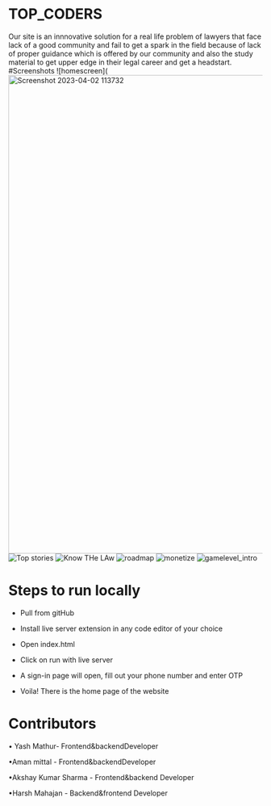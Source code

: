 # TOP_CODERS
Our site is an innnovative solution for a real life problem of lawyers that face lack of a good community and fail to get a spark in the field because of lack of proper guidance which is offered by our community and also the study material to get upper edge in their legal career and get a headstart.
#Screenshots
![homescreen](<img width="948" alt="Screenshot 2023-04-02 113732" src="https://user-images.githubusercontent.com/122734275/229337216-69e28e89-ece6-4afb-be36-9a3db135f4b3.png">
![Top stories](https://user-images.githubusercontent.com/122734275/229337230-864df816-17c1-4d66-8bcf-76b85aa04fa9.png)
![Know THe LAw](https://user-images.githubusercontent.com/122734275/229337254-3dc3ad76-246b-468a-bd51-10cf78697030.png)
![roadmap](https://user-images.githubusercontent.com/122734275/229337254-3dc3ad76-246b-468a-bd51-10cf78697030.png)
![monetize](https://user-images.githubusercontent.com/122734275/229337283-af127483-f75e-47f2-9efa-53616630d8e5.png)
![gamelevel_intro](https://user-images.githubusercontent.com/122734275/229337265-e6372e86-0a1f-4390-8b02-4f8839a5d507.png)
# Steps to run locally
- Pull from gitHub

- Install live server extension in any code editor of your choice
- Open index.html 

- Click on run with live server

- A sign-in page will open, fill out your phone number and enter OTP

- Voila! There is the home page of the website


# Contributors
• Yash Mathur- Frontend&backendDeveloper

•Aman mittal - Frontend&backendDeveloper

•Akshay Kumar Sharma - Frontend&backend Developer

•Harsh Mahajan - Backend&frontend Developer
